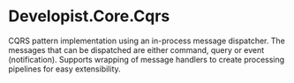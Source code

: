 # Developist.Core.Cqrs
CQRS pattern implementation using an in-process message dispatcher.
The messages that can be dispatched are either command, query or event (notification). 
Supports wrapping of message handlers to create processing pipelines for easy extensibility.
